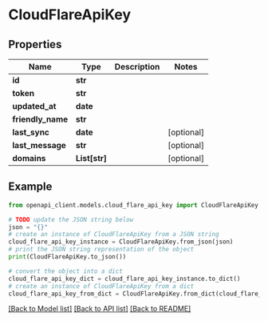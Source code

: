 # CloudFlareApiKey


## Properties

Name | Type | Description | Notes
------------ | ------------- | ------------- | -------------
**id** | **str** |  | 
**token** | **str** |  | 
**updated_at** | **date** |  | 
**friendly_name** | **str** |  | 
**last_sync** | **date** |  | [optional] 
**last_message** | **str** |  | [optional] 
**domains** | **List[str]** |  | [optional] 

## Example

```python
from openapi_client.models.cloud_flare_api_key import CloudFlareApiKey

# TODO update the JSON string below
json = "{}"
# create an instance of CloudFlareApiKey from a JSON string
cloud_flare_api_key_instance = CloudFlareApiKey.from_json(json)
# print the JSON string representation of the object
print(CloudFlareApiKey.to_json())

# convert the object into a dict
cloud_flare_api_key_dict = cloud_flare_api_key_instance.to_dict()
# create an instance of CloudFlareApiKey from a dict
cloud_flare_api_key_from_dict = CloudFlareApiKey.from_dict(cloud_flare_api_key_dict)
```
[[Back to Model list]](../README.md#documentation-for-models) [[Back to API list]](../README.md#documentation-for-api-endpoints) [[Back to README]](../README.md)


